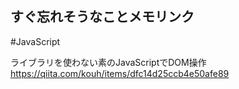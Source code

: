 ## すぐ忘れそうなことメモリンク

#JavaScript

ライブラリを使わない素のJavaScriptでDOM操作
https://qiita.com/kouh/items/dfc14d25ccb4e50afe89
